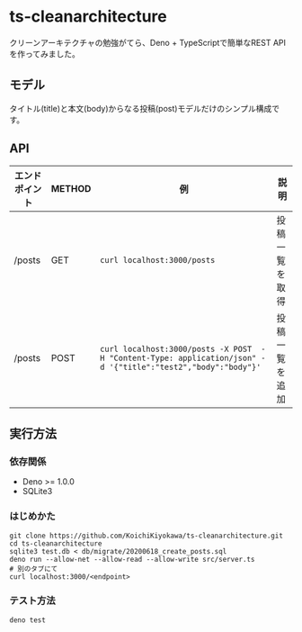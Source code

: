 # ts-cleanarchitecture
クリーンアーキテクチャの勉強がてら、Deno + TypeScriptで簡単なREST APIを作ってみました。

## モデル
タイトル(title)と本文(body)からなる投稿(post)モデルだけのシンプル構成です。

## API
エンドポイント|METHOD|例|説明
--|--|--|--
/posts|GET|`curl localhost:3000/posts`|投稿一覧を取得
/posts|POST|`curl localhost:3000/posts -X POST  -H "Content-Type: application/json" -d '{"title":"test2","body":"body"}'`|投稿一覧を追加

## 実行方法
### 依存関係
- Deno >= 1.0.0
- SQLite3

### はじめかた
```shell
git clone https://github.com/KoichiKiyokawa/ts-cleanarchitecture.git
cd ts-cleanarchitecture
sqlite3 test.db < db/migrate/20200618_create_posts.sql
deno run --allow-net --allow-read --allow-write src/server.ts
# 別のタブにて
curl localhost:3000/<endpoint>
```

### テスト方法
```shell
deno test
```

